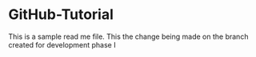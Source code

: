 # GitHub-Tutorial
This is a sample read me file. This the change being made on the branch created for development phase I
